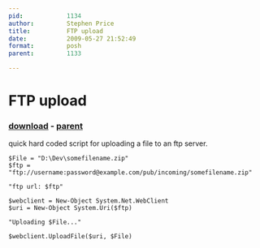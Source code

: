 ```yaml
---
pid:            1134
author:         Stephen Price
title:          FTP upload
date:           2009-05-27 21:52:49
format:         posh
parent:         1133

---
```


# FTP upload

### [download](//scripts/1134.ps1) - [parent](//scripts/1133.md)

quick hard coded script for uploading a file to an ftp server.

```posh
$File = "D:\Dev\somefilename.zip"
$ftp = "ftp://username:password@example.com/pub/incoming/somefilename.zip"

"ftp url: $ftp"

$webclient = New-Object System.Net.WebClient
$uri = New-Object System.Uri($ftp)

"Uploading $File..."

$webclient.UploadFile($uri, $File)
```
